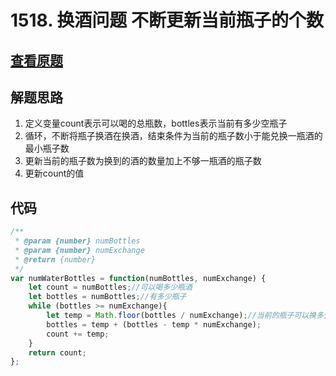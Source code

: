 # 1518. 换酒问题 不断更新当前瓶子的个数

## [查看原题](https://leetcode-cn.com/problems/water-bottles/)

## 解题思路
1. 定义变量count表示可以喝的总瓶数，bottles表示当前有多少空瓶子
2. 循环，不断将瓶子换酒在换酒，结束条件为当前的瓶子数小于能兑换一瓶酒的最小瓶子数
3. 更新当前的瓶子数为换到的酒的数量加上不够一瓶酒的瓶子数
4. 更新count的值

## 代码

```javascript
/**
 * @param {number} numBottles
 * @param {number} numExchange
 * @return {number}
 */
var numWaterBottles = function(numBottles, numExchange) {
	let count = numBottles;//可以喝多少瓶酒
	let bottles = numBottles;//有多少瓶子
	while (bottles >= numExchange){
		let temp = Math.floor(bottles / numExchange);//当前的瓶子可以换多少瓶酒
		bottles = temp + (bottles - temp * numExchange);
		count += temp;
	}
	return count;
};
```
